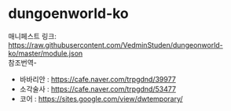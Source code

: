 # dungoenworld-ko
매니페스트 링크: https://raw.githubusercontent.com/VedminStuden/dungeonworld-ko/master/module.json<br>
참조번역- <ul><li>바바리안 : https://cafe.naver.com/trpgdnd/39977</li>
          <li>소각술사 : https://cafe.naver.com/trpgdnd/53477</li>
             <li> 코어 : https://sites.google.com/view/dwtemporary/</li>
